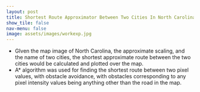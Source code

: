```yaml
---
layout: post
title: Shortest Route Approximator Between Two Cities In North Carolina (Nov '19)
show_tile: false
nav-menu: false
image: assets/images/workexp.jpg
---
```

<div>
		<ul>
			<li>GIven the map image of North Carolina, the approximate scaling, and the name of two cities, the shortest approximate route between the two cities would be calculated and plotted over the map.</li>
			<li>A* algorithm was used for finding the shortest route between two pixel values, with obstacle avoidance, with obstacles corresponding to any pixel intensity values being anything other than the road in the map.</li>
		</ul>
</div>